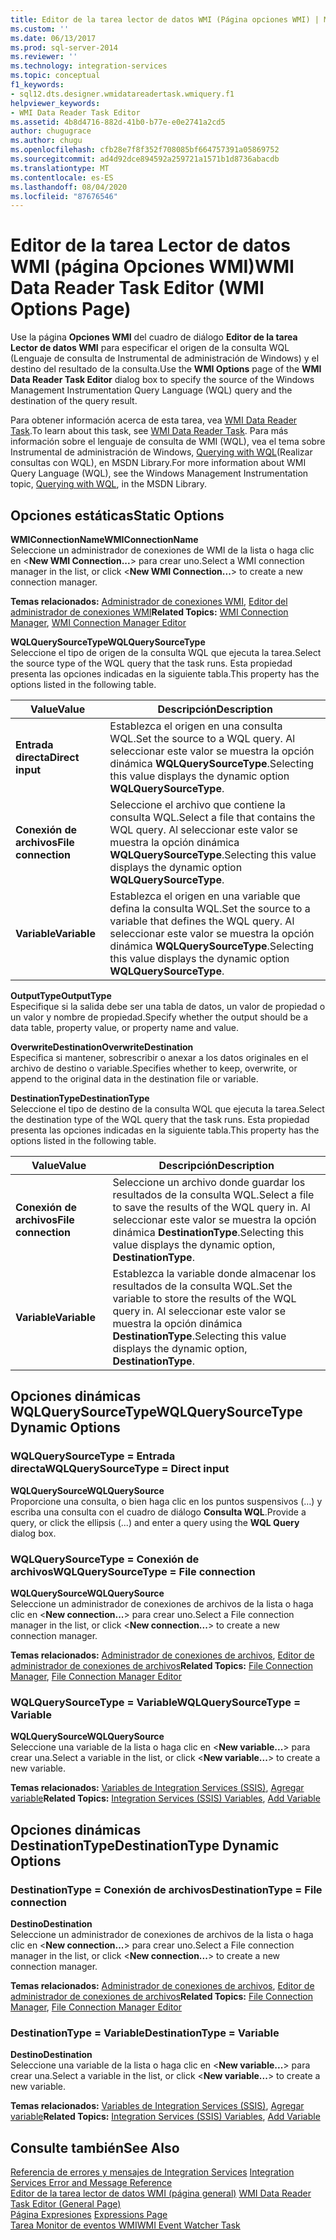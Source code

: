 ```yaml
---
title: Editor de la tarea lector de datos WMI (Página opciones WMI) | Microsoft Docs
ms.custom: ''
ms.date: 06/13/2017
ms.prod: sql-server-2014
ms.reviewer: ''
ms.technology: integration-services
ms.topic: conceptual
f1_keywords:
- sql12.dts.designer.wmidatareadertask.wmiquery.f1
helpviewer_keywords:
- WMI Data Reader Task Editor
ms.assetid: 4b8d4716-882d-41b0-b77e-e0e2741a2cd5
author: chugugrace
ms.author: chugu
ms.openlocfilehash: cfb28e7f8f352f708085bf664757391a05869752
ms.sourcegitcommit: ad4d92dce894592a259721a1571b1d8736abacdb
ms.translationtype: MT
ms.contentlocale: es-ES
ms.lasthandoff: 08/04/2020
ms.locfileid: "87676546"
---
```

# <a name="wmi-data-reader-task-editor-wmi-options-page"></a><span data-ttu-id="bb575-102">Editor de la tarea Lector de datos WMI (página Opciones WMI)</span><span class="sxs-lookup"><span data-stu-id="bb575-102">WMI Data Reader Task Editor (WMI Options Page)</span></span>
  <span data-ttu-id="bb575-103">Use la página **Opciones WMI** del cuadro de diálogo **Editor de la tarea Lector de datos WMI** para especificar el origen de la consulta WQL (Lenguaje de consulta de Instrumental de administración de Windows) y el destino del resultado de la consulta.</span><span class="sxs-lookup"><span data-stu-id="bb575-103">Use the **WMI Options** page of the **WMI Data Reader Task Editor** dialog box to specify the source of the Windows Management Instrumentation Query Language (WQL) query and the destination of the query result.</span></span>  
  
 <span data-ttu-id="bb575-104">Para obtener información acerca de esta tarea, vea [WMI Data Reader Task](control-flow/wmi-data-reader-task.md).</span><span class="sxs-lookup"><span data-stu-id="bb575-104">To learn about this task, see [WMI Data Reader Task](control-flow/wmi-data-reader-task.md).</span></span> <span data-ttu-id="bb575-105">Para más información sobre el lenguaje de consulta de WMI (WQL), vea el tema sobre Instrumental de administración de Windows, [Querying with WQL](https://go.microsoft.com/fwlink/?LinkId=79045)(Realizar consultas con WQL), en MSDN Library.</span><span class="sxs-lookup"><span data-stu-id="bb575-105">For more information about WMI Query Language (WQL), see the Windows Management Instrumentation topic, [Querying with WQL](https://go.microsoft.com/fwlink/?LinkId=79045), in the MSDN Library.</span></span>  
  
## <a name="static-options"></a><span data-ttu-id="bb575-106">Opciones estáticas</span><span class="sxs-lookup"><span data-stu-id="bb575-106">Static Options</span></span>  
 <span data-ttu-id="bb575-107">**WMIConnectionName**</span><span class="sxs-lookup"><span data-stu-id="bb575-107">**WMIConnectionName**</span></span>  
 <span data-ttu-id="bb575-108">Seleccione un administrador de conexiones de WMI de la lista o haga clic en \<**New WMI Connection...**> para crear uno.</span><span class="sxs-lookup"><span data-stu-id="bb575-108">Select a WMI connection manager in the list, or click \<**New WMI Connection...**> to create a new connection manager.</span></span>  
  
 <span data-ttu-id="bb575-109">**Temas relacionados:** [Administrador de conexiones WMI](connection-manager/wmi-connection-manager.md), [Editor del administrador de conexiones WMI](../../2014/integration-services/wmi-connection-manager-editor.md)</span><span class="sxs-lookup"><span data-stu-id="bb575-109">**Related Topics:** [WMI Connection Manager](connection-manager/wmi-connection-manager.md), [WMI Connection Manager Editor](../../2014/integration-services/wmi-connection-manager-editor.md)</span></span>  
  
 <span data-ttu-id="bb575-110">**WQLQuerySourceType**</span><span class="sxs-lookup"><span data-stu-id="bb575-110">**WQLQuerySourceType**</span></span>  
 <span data-ttu-id="bb575-111">Seleccione el tipo de origen de la consulta WQL que ejecuta la tarea.</span><span class="sxs-lookup"><span data-stu-id="bb575-111">Select the source type of the WQL query that the task runs.</span></span> <span data-ttu-id="bb575-112">Esta propiedad presenta las opciones indicadas en la siguiente tabla.</span><span class="sxs-lookup"><span data-stu-id="bb575-112">This property has the options listed in the following table.</span></span>  
  
|<span data-ttu-id="bb575-113">Value</span><span class="sxs-lookup"><span data-stu-id="bb575-113">Value</span></span>|<span data-ttu-id="bb575-114">Descripción</span><span class="sxs-lookup"><span data-stu-id="bb575-114">Description</span></span>|  
|-----------|-----------------|  
|<span data-ttu-id="bb575-115">**Entrada directa**</span><span class="sxs-lookup"><span data-stu-id="bb575-115">**Direct input**</span></span>|<span data-ttu-id="bb575-116">Establezca el origen en una consulta WQL.</span><span class="sxs-lookup"><span data-stu-id="bb575-116">Set the source to a WQL query.</span></span> <span data-ttu-id="bb575-117">Al seleccionar este valor se muestra la opción dinámica **WQLQuerySourceType**.</span><span class="sxs-lookup"><span data-stu-id="bb575-117">Selecting this value displays the dynamic option **WQLQuerySourceType**.</span></span>|  
|<span data-ttu-id="bb575-118">**Conexión de archivos**</span><span class="sxs-lookup"><span data-stu-id="bb575-118">**File connection**</span></span>|<span data-ttu-id="bb575-119">Seleccione el archivo que contiene la consulta WQL.</span><span class="sxs-lookup"><span data-stu-id="bb575-119">Select a file that contains the WQL query.</span></span> <span data-ttu-id="bb575-120">Al seleccionar este valor se muestra la opción dinámica **WQLQuerySourceType**.</span><span class="sxs-lookup"><span data-stu-id="bb575-120">Selecting this value displays the dynamic option **WQLQuerySourceType**.</span></span>|  
|<span data-ttu-id="bb575-121">**Variable**</span><span class="sxs-lookup"><span data-stu-id="bb575-121">**Variable**</span></span>|<span data-ttu-id="bb575-122">Establezca el origen en una variable que defina la consulta WQL.</span><span class="sxs-lookup"><span data-stu-id="bb575-122">Set the source to a variable that defines the WQL query.</span></span> <span data-ttu-id="bb575-123">Al seleccionar este valor se muestra la opción dinámica **WQLQuerySourceType**.</span><span class="sxs-lookup"><span data-stu-id="bb575-123">Selecting this value displays the dynamic option **WQLQuerySourceType**.</span></span>|  
  
 <span data-ttu-id="bb575-124">**OutputType**</span><span class="sxs-lookup"><span data-stu-id="bb575-124">**OutputType**</span></span>  
 <span data-ttu-id="bb575-125">Especifique si la salida debe ser una tabla de datos, un valor de propiedad o un valor y nombre de propiedad.</span><span class="sxs-lookup"><span data-stu-id="bb575-125">Specify whether the output should be a data table, property value, or property name and value.</span></span>  
  
 <span data-ttu-id="bb575-126">**OverwriteDestination**</span><span class="sxs-lookup"><span data-stu-id="bb575-126">**OverwriteDestination**</span></span>  
 <span data-ttu-id="bb575-127">Especifica si mantener, sobrescribir o anexar a los datos originales en el archivo de destino o variable.</span><span class="sxs-lookup"><span data-stu-id="bb575-127">Specifies whether to keep, overwrite, or append to the original data in the destination file or variable.</span></span>  
  
 <span data-ttu-id="bb575-128">**DestinationType**</span><span class="sxs-lookup"><span data-stu-id="bb575-128">**DestinationType**</span></span>  
 <span data-ttu-id="bb575-129">Seleccione el tipo de destino de la consulta WQL que ejecuta la tarea.</span><span class="sxs-lookup"><span data-stu-id="bb575-129">Select the destination type of the WQL query that the task runs.</span></span> <span data-ttu-id="bb575-130">Esta propiedad presenta las opciones indicadas en la siguiente tabla.</span><span class="sxs-lookup"><span data-stu-id="bb575-130">This property has the options listed in the following table.</span></span>  
  
|<span data-ttu-id="bb575-131">Value</span><span class="sxs-lookup"><span data-stu-id="bb575-131">Value</span></span>|<span data-ttu-id="bb575-132">Descripción</span><span class="sxs-lookup"><span data-stu-id="bb575-132">Description</span></span>|  
|-----------|-----------------|  
|<span data-ttu-id="bb575-133">**Conexión de archivos**</span><span class="sxs-lookup"><span data-stu-id="bb575-133">**File connection**</span></span>|<span data-ttu-id="bb575-134">Seleccione un archivo donde guardar los resultados de la consulta WQL.</span><span class="sxs-lookup"><span data-stu-id="bb575-134">Select a file to save the results of the WQL query in.</span></span> <span data-ttu-id="bb575-135">Al seleccionar este valor se muestra la opción dinámica **DestinationType**.</span><span class="sxs-lookup"><span data-stu-id="bb575-135">Selecting this value displays the dynamic option, **DestinationType**.</span></span>|  
|<span data-ttu-id="bb575-136">**Variable**</span><span class="sxs-lookup"><span data-stu-id="bb575-136">**Variable**</span></span>|<span data-ttu-id="bb575-137">Establezca la variable donde almacenar los resultados de la consulta WQL.</span><span class="sxs-lookup"><span data-stu-id="bb575-137">Set the variable to store the results of the WQL query in.</span></span> <span data-ttu-id="bb575-138">Al seleccionar este valor se muestra la opción dinámica **DestinationType**.</span><span class="sxs-lookup"><span data-stu-id="bb575-138">Selecting this value displays the dynamic option, **DestinationType**.</span></span>|  
  
## <a name="wqlquerysourcetype-dynamic-options"></a><span data-ttu-id="bb575-139">Opciones dinámicas WQLQuerySourceType</span><span class="sxs-lookup"><span data-stu-id="bb575-139">WQLQuerySourceType Dynamic Options</span></span>  
  
### <a name="wqlquerysourcetype--direct-input"></a><span data-ttu-id="bb575-140">WQLQuerySourceType = Entrada directa</span><span class="sxs-lookup"><span data-stu-id="bb575-140">WQLQuerySourceType = Direct input</span></span>  
 <span data-ttu-id="bb575-141">**WQLQuerySource**</span><span class="sxs-lookup"><span data-stu-id="bb575-141">**WQLQuerySource**</span></span>  
 <span data-ttu-id="bb575-142">Proporcione una consulta, o bien haga clic en los puntos suspensivos (…) y escriba una consulta con el cuadro de diálogo **Consulta WQL**.</span><span class="sxs-lookup"><span data-stu-id="bb575-142">Provide a query, or click the ellipsis (...) and enter a query using the **WQL Query** dialog box.</span></span>  
  
### <a name="wqlquerysourcetype--file-connection"></a><span data-ttu-id="bb575-143">WQLQuerySourceType = Conexión de archivos</span><span class="sxs-lookup"><span data-stu-id="bb575-143">WQLQuerySourceType = File connection</span></span>  
 <span data-ttu-id="bb575-144">**WQLQuerySource**</span><span class="sxs-lookup"><span data-stu-id="bb575-144">**WQLQuerySource**</span></span>  
 <span data-ttu-id="bb575-145">Seleccione un administrador de conexiones de archivos de la lista o haga clic en \<**New connection...**> para crear uno.</span><span class="sxs-lookup"><span data-stu-id="bb575-145">Select a File connection manager in the list, or click \<**New connection...**> to create a new connection manager.</span></span>  
  
 <span data-ttu-id="bb575-146">**Temas relacionados:** [Administrador de conexiones de archivos](connection-manager/file-connection-manager.md), [Editor de administrador de conexiones de archivos](../../2014/integration-services/file-connection-manager-editor.md)</span><span class="sxs-lookup"><span data-stu-id="bb575-146">**Related Topics:** [File Connection Manager](connection-manager/file-connection-manager.md), [File Connection Manager Editor](../../2014/integration-services/file-connection-manager-editor.md)</span></span>  
  
### <a name="wqlquerysourcetype--variable"></a><span data-ttu-id="bb575-147">WQLQuerySourceType = Variable</span><span class="sxs-lookup"><span data-stu-id="bb575-147">WQLQuerySourceType = Variable</span></span>  
 <span data-ttu-id="bb575-148">**WQLQuerySource**</span><span class="sxs-lookup"><span data-stu-id="bb575-148">**WQLQuerySource**</span></span>  
 <span data-ttu-id="bb575-149">Seleccione una variable de la lista o haga clic en \<**New variable...**> para crear una.</span><span class="sxs-lookup"><span data-stu-id="bb575-149">Select a variable in the list, or click \<**New variable...**> to create a new variable.</span></span>  
  
 <span data-ttu-id="bb575-150">**Temas relacionados:** [Variables de Integration Services &#40;SSIS&#41;](integration-services-ssis-variables.md), [Agregar variable](../../2014/integration-services/add-variable.md)</span><span class="sxs-lookup"><span data-stu-id="bb575-150">**Related Topics:** [Integration Services &#40;SSIS&#41; Variables](integration-services-ssis-variables.md), [Add Variable](../../2014/integration-services/add-variable.md)</span></span>  
  
## <a name="destinationtype-dynamic-options"></a><span data-ttu-id="bb575-151">Opciones dinámicas DestinationType</span><span class="sxs-lookup"><span data-stu-id="bb575-151">DestinationType Dynamic Options</span></span>  
  
### <a name="destinationtype--file-connection"></a><span data-ttu-id="bb575-152">DestinationType = Conexión de archivos</span><span class="sxs-lookup"><span data-stu-id="bb575-152">DestinationType = File connection</span></span>  
 <span data-ttu-id="bb575-153">**Destino**</span><span class="sxs-lookup"><span data-stu-id="bb575-153">**Destination**</span></span>  
 <span data-ttu-id="bb575-154">Seleccione un administrador de conexiones de archivos de la lista o haga clic en \<**New connection...**> para crear uno.</span><span class="sxs-lookup"><span data-stu-id="bb575-154">Select a File connection manager in the list, or click \<**New connection...**> to create a new connection manager.</span></span>  
  
 <span data-ttu-id="bb575-155">**Temas relacionados:** [Administrador de conexiones de archivos](connection-manager/file-connection-manager.md), [Editor de administrador de conexiones de archivos](../../2014/integration-services/file-connection-manager-editor.md)</span><span class="sxs-lookup"><span data-stu-id="bb575-155">**Related Topics:** [File Connection Manager](connection-manager/file-connection-manager.md), [File Connection Manager Editor](../../2014/integration-services/file-connection-manager-editor.md)</span></span>  
  
### <a name="destinationtype--variable"></a><span data-ttu-id="bb575-156">DestinationType = Variable</span><span class="sxs-lookup"><span data-stu-id="bb575-156">DestinationType = Variable</span></span>  
 <span data-ttu-id="bb575-157">**Destino**</span><span class="sxs-lookup"><span data-stu-id="bb575-157">**Destination**</span></span>  
 <span data-ttu-id="bb575-158">Seleccione una variable de la lista o haga clic en \<**New variable...**> para crear una.</span><span class="sxs-lookup"><span data-stu-id="bb575-158">Select a variable in the list, or click \<**New variable...**> to create a new variable.</span></span>  
  
 <span data-ttu-id="bb575-159">**Temas relacionados:** [Variables de Integration Services &#40;SSIS&#41;](integration-services-ssis-variables.md), [Agregar variable](../../2014/integration-services/add-variable.md)</span><span class="sxs-lookup"><span data-stu-id="bb575-159">**Related Topics:** [Integration Services &#40;SSIS&#41; Variables](integration-services-ssis-variables.md), [Add Variable](../../2014/integration-services/add-variable.md)</span></span>  
  
## <a name="see-also"></a><span data-ttu-id="bb575-160">Consulte también</span><span class="sxs-lookup"><span data-stu-id="bb575-160">See Also</span></span>  
 <span data-ttu-id="bb575-161">[Referencia de errores y mensajes de Integration Services](../../2014/integration-services/integration-services-error-and-message-reference.md) </span><span class="sxs-lookup"><span data-stu-id="bb575-161">[Integration Services Error and Message Reference](../../2014/integration-services/integration-services-error-and-message-reference.md) </span></span>  
 <span data-ttu-id="bb575-162">[Editor de la tarea lector de datos WMI &#40;página general&#41;](general-page-of-integration-services-designers-options.md) </span><span class="sxs-lookup"><span data-stu-id="bb575-162">[WMI Data Reader Task Editor &#40;General Page&#41;](general-page-of-integration-services-designers-options.md) </span></span>  
 <span data-ttu-id="bb575-163">[Página Expresiones](expressions/expressions-page.md) </span><span class="sxs-lookup"><span data-stu-id="bb575-163">[Expressions Page](expressions/expressions-page.md) </span></span>  
 [<span data-ttu-id="bb575-164">Tarea Monitor de eventos WMI</span><span class="sxs-lookup"><span data-stu-id="bb575-164">WMI Event Watcher Task</span></span>](control-flow/wmi-event-watcher-task.md)  
  
  
